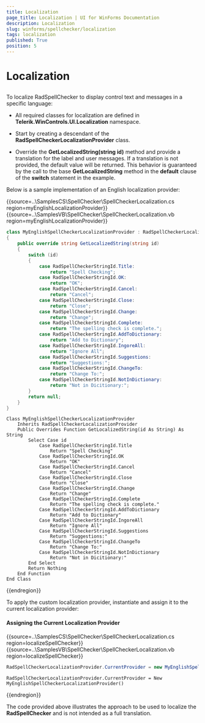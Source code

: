 ```yaml
---
title: Localization
page_title: Localization | UI for WinForms Documentation
description: Localization
slug: winforms/spellchecker/localization
tags: localization
published: True
position: 5
---
```


# Localization

## 

To localize RadSpellChecker to display control text and messages in a specific language:

* All required classes for localization are defined in __Telerik.WinControls.UI.Localization__ namespace.

* Start by creating a descendant of the __RadSpellCheckerLocalizationProvider__ class. 

* Override the __GetLocalizedString(string id)__ method and provide a translation for the label and user messages. If a translation is not provided, the default value will be returned. This behavior is guaranteed by the call to the base __GetLocalizedString__ method in the __default__ clause of the __switch__ statement in the example. 

Below is a sample implementation of an English localization provider:

{{source=..\SamplesCS\SpellChecker\SpellCheckerLocalization.cs region=myEnglishLocalizationProvider}} 
{{source=..\SamplesVB\SpellChecker\SpellCheckerLocalization.vb region=myEnglishLocalizationProvider}} 

````C#
class MyEnglishSpellCheckerLocalizationProvider : RadSpellCheckerLocalizationProvider
{
    public override string GetLocalizedString(string id)
    {
        switch (id)
        {
            case RadSpellCheckerStringId.Title:
                return "Spell Checking";
            case RadSpellCheckerStringId.OK:
                return "OK";
            case RadSpellCheckerStringId.Cancel:
                return "Cancel";
            case RadSpellCheckerStringId.Close:
                return "Close";
            case RadSpellCheckerStringId.Change:
                return "Change";
            case RadSpellCheckerStringId.Complete:
                return "The spelling check is complete.";
            case RadSpellCheckerStringId.AddToDictionary:
                return "Add to Dictionary";
            case RadSpellCheckerStringId.IngoreAll:
                return "Ignore All";
            case RadSpellCheckerStringId.Suggestions:
                return "Suggestions:";
            case RadSpellCheckerStringId.ChangeTo:
                return "Change To:";
            case RadSpellCheckerStringId.NotInDictionary:
                return "Not in Dicitionary:";
        }
        return null;
    }
}

````
````VB.NET
Class MyEnglishSpellCheckerLocalizationProvider
    Inherits RadSpellCheckerLocalizationProvider
    Public Overrides Function GetLocalizedString(id As String) As String
        Select Case id
            Case RadSpellCheckerStringId.Title
                Return "Spell Checking"
            Case RadSpellCheckerStringId.OK
                Return "OK"
            Case RadSpellCheckerStringId.Cancel
                Return "Cancel"
            Case RadSpellCheckerStringId.Close
                Return "Close"
            Case RadSpellCheckerStringId.Change
                Return "Change"
            Case RadSpellCheckerStringId.Complete
                Return "The spelling check is complete."
            Case RadSpellCheckerStringId.AddToDictionary
                Return "Add to Dictionary"
            Case RadSpellCheckerStringId.IngoreAll
                Return "Ignore All"
            Case RadSpellCheckerStringId.Suggestions
                Return "Suggestions:"
            Case RadSpellCheckerStringId.ChangeTo
                Return "Change To:"
            Case RadSpellCheckerStringId.NotInDictionary
                Return "Not in Dicitionary:"
        End Select
        Return Nothing
    End Function
End Class

````

{{endregion}} 

To apply the custom localization provider, instantiate and assign it to the current localization provider: 

#### Assigning the Current Localization Provider

{{source=..\SamplesCS\SpellChecker\SpellCheckerLocalization.cs region=localizeSpellChecker}} 
{{source=..\SamplesVB\SpellChecker\SpellCheckerLocalization.vb region=localizeSpellChecker}} 

````C#
RadSpellCheckerLocalizationProvider.CurrentProvider = new MyEnglishSpellCheckerLocalizationProvider();

````
````VB.NET
RadSpellCheckerLocalizationProvider.CurrentProvider = New MyEnglishSpellCheckerLocalizationProvider()

````

{{endregion}} 

The code provided above illustrates the approach to be used to localize the __RadSpellChecker__ and is not intended as a full translation.
